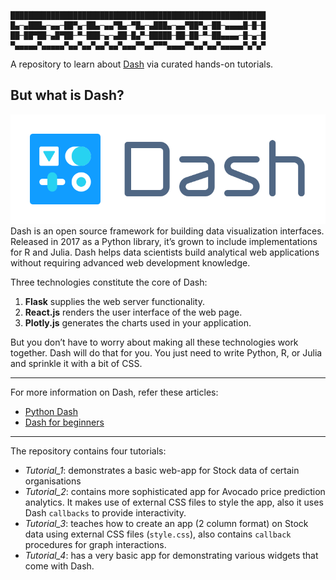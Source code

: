 ```

█████████████████████████████████████████████████████████
█▄─▄███▄─▄▄─██▀▄─██▄─▄▄▀█▄─▀█▄─▄███▄─▄▄▀██▀▄─██─▄▄▄▄█─█─█
██─██▀██─▄█▀██─▀─███─▄─▄██─█▄▀─█████─██─██─▀─██▄▄▄▄─█─▄─█
▀▄▄▄▄▄▀▄▄▄▄▄▀▄▄▀▄▄▀▄▄▀▄▄▀▄▄▄▀▀▄▄▀▀▀▄▄▄▄▀▀▄▄▀▄▄▀▄▄▄▄▄▀▄▀▄▀
```

A repository to learn about [Dash](https://dash.plotly.com/introduction) via curated hands-on tutorials.

But what is Dash?
-------------------
![Dash logo](dash_logo.svg "Plotly Dash logo")
Dash is an open source framework for building data visualization interfaces. Released in 2017 as a Python library, it’s
grown to include implementations for R and Julia. Dash helps data scientists build analytical web applications without
requiring advanced web development knowledge.

Three technologies constitute the core of Dash:

1. **Flask** supplies the web server functionality.
2. **React.js** renders the user interface of the web page.
3. **Plotly.js** generates the charts used in your application.

But you don’t have to worry about making all these technologies work together. Dash will do that for you. You just need
to write Python, R, or Julia and sprinkle it with a bit of CSS.

----
For more information on Dash, refer these articles:

- [Python Dash](https://realpython.com/python-dash/)
- [Dash for beginners](https://towardsdatascience.com/dash-for-beginners-create-interactive-python-dashboards-338bfcb6ffa4)

----

The repository contains four tutorials:

- _Tutorial_1_: demonstrates a basic web-app for Stock data of certain organisations
- _Tutorial_2_: contains more sophisticated app for Avocado price prediction analytics. It makes use of external CSS
  files to style the app, also it uses Dash `callbacks` to provide interactivity.
- _Tutorial_3_: teaches how to create an app (2 column format) on Stock data using external CSS files (`style.css`),
  also contains `callback` procedures for graph interactions.
- _Tutorial_4_: has a very basic app for demonstrating various widgets that come with Dash. 


